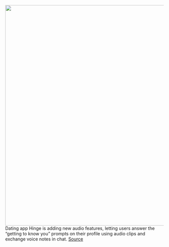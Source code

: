 <img src='https://cdn.vox-cdn.com/thumbor/D0_-w1jIeBFMyOc-JWsFq7Jp_9s=/0x0:2048x1349/1200x800/filters:focal(861x512:1187x838)/cdn.vox-cdn.com/uploads/chorus_image/image/70051481/Hinge_Voice_Prompts.0.jpg' width='700px' /><br/>
Dating app Hinge is adding new audio features, letting users answer the “getting to know you” prompts on their profile using audio clips and exchange voice notes in chat.
<a href='https://www.theverge.com/2021/10/27/22746297/hinge-voice-notes-prompts-profile'> Source <a/>